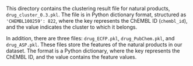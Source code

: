 This directory contains the clustering result file for natural products, `drug_cluster_0.3.pkl`. The file is in Python dictionary format, structured as `'CHEMBL100259': 822`, where the key represents the ChEMBL ID (`chembl_id`), and the value indicates the cluster to which it belongs.

In addition, there are three files: `drug_ECFP.pkl`, `drug_PubChem.pkl`, and `drug_ASP.pkl`. These files store the features of the natural products in our dataset. The format is a Python dictionary, where the key represents the ChEMBL ID, and the value contains the feature values.

